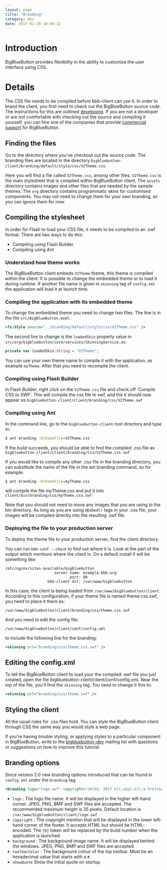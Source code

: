 ```yaml
---
layout: page
title: "Branding"
category: dev
date: 2017-01-20 10:49:32
---
```


# Introduction

BigBlueButton provides flexibility in the ability to customize the user interface using CSS.

# Details

The CSS file needs to be compiled before bbb-client can use it. In order to brand the client, you first need to check out the BigBlueButton source code. The instructions for this are outlined [developing](/dev/setup.html). If you are not a developer or are not comfortable with checking out the source and compiling it yourself, you can hire one of the companies that provide [commercial support](https://bigbluebutton.org/support) for BigBlueButton.

## Finding the files

Go to the directory where you've checkout out the source code. The branding files are located in the directory `bigbluebutton-client/branding/default/style/css/V2Theme.css`. 

Here you will find a file called `V2Theme.css`, among other files. `V2Theme.css` is the main stylesheet that is compiled within BigBlueButton client. The `assets` directory contains images and other files that are needed by the sample themes. The `org` directory contains programmatic skins for customised components. You may not need to change them for your own branding, so you can ignore them for now.

## Compiling the stylesheet

In order for Flash to load your CSS file, it needs to be compiled to an .swf format. There are two ways to do this:

* Compiling using Flash Builder
* Compiling using Ant

### Understand how theme works

The BigBlueButton client embeds `V2Theme` theme, this theme is compiled within the client. It is possible to change the embedded theme or to load it during runtime. If another file name is given in `skinning` tag of `config.xml` the application will load it at launch time.

### Compiling the application with its embedded theme

To change the embedded theme you need to change two files. The line is in the file `src/BigBlueButton.mxml`:

```xml
<fx:Style source="../branding/default/style/css/V2Theme.css" />
```

The second line to change is the `loadedSkin` property value in `src/org/bigbluebutton/core/services/SkinningService.as`:

```actionscript
private var loadedSkin:String = "V2Theme";
```

You can use your own theme name to compile it with the application, as example `myTheme`. After that you need to recompile the client.

### Compiling using Flash Builder

In Flash Builder, right click on the `V2Theme.css` file and check off 'Compile CSS to SWF'. This will compile the css file to swf, and the it should now appear as `bigbluebutton-client/client/branding/css/V2Theme.swf`

### Compiling using Ant

In the command line, go to the `bigbluebutton-client` root directory and type in:

```bash
$ ant branding -DthemeFile=V2Theme.css
```

If the build succeeds, you should be able to find the compiled .css file as `bigbluebutton-client/client/branding/css/V2Theme.css.swf`

If you would like to compile any other .css file in the branding directory, you can substitute the name of the file in the ant branding command, so for example:

```bash
$ ant branding -DthemeFile=myTheme.css
```

will compile the file myTheme.css and put it into `client/bin/branding/css/myTheme.css.swf`

Note that you should not need to move any images that you are using to the bin directory. As long as you are using `@Embed()` tags in your .css file, your images will be compiled directly into the resulting .swf file.

### Deploying the file to your production server

To deploy the theme file to your production server, find the client directory. 

You can run `bbb-conf --check` to find out where it is. Look at the part of the output which mentions where the client is. On a default install if will be something like:

```
/etc/nginx/sites-available/bigbluebutton
                      server name: example.bbb.org
                             port: 80
                   bbb-client dir: /var/www/bigbluebutton
```

In this case, the client is being loaded from `/var/www/bigbluebutton/client`. According to this configuration, if your theme file is named theme.css.swf, you need to place it there as:

```
/var/www/bigbluebutton/client/branding/css/theme.css.swf
```

And you need to edit the config file:

```
/var/www/bigbluebutton/client/conf/config.xml
```

to include the following line for the branding:

```xml
<skinning url="branding/css/theme.css.swf" />
```

## Editing the config.xml

To tell the BigBlueButton client to load your the compiled .swf file you just created, open the file bigbluebutton-client/client/conf/config.xml. Near the top of the file, you'll find the `skinning` tag. Tou need to change it this to:

```xml
<skinning url="branding/css/theme.swf" />
```

## Styling the client

All the usual rules for .css files hold. You can style the BigBlueButton client through CSS the same way you would style a web page.

If you're having trouble styling, or applying styles to a particular component in BigBlueButton, write to the [bigbluebutton-dev](http://groups.google.com/group/bigbluebutton-dev) mailing list with questions or suggestions on how to improve this tutorial.

## Branding options

Since version 2.0 new branding options introduced that can be found in `config.xml` under the `branding` tag.

```xml
<branding logo="logo.swf" copyright="&#169; 2017 &lt;u&gt;&lt;a href=&quot;http://www.bigbluebutton.org&quot; target=&quot;_blank&quot;&gt;http://www.bigbluebutton.org&lt;/a&gt;&lt;/u&gt; (build {0})" background="bbb_logo.png" toolbarColor="#F0F2F6" showQuote="true"/>
```

* `logo` : The logo file name. It will be displayed in the higher left-hand corner. JPEG, PNG, BMP and SWF files are accepted. The recommended maximum height is 35 pixels. Default location is `/var/www/bigbluebutton/client/logo.swf`
* `copyright` : The copyright mention that will be displayed in the lower left-hand corner of the footer. It accepts HTML but should be HTML-encoded. The `{0}` token will be replaced by the build number when the application is launched.
* `background` : The background image name. It will be displayed behind the windows. JPEG, PNG, BMP and SWF files are accepted.
* `toolbarColor` : The background colour of the top toolbar. Must be an hexadecimal value that starts with a `#`.
* `showQuote` Show the initial quote on startup
